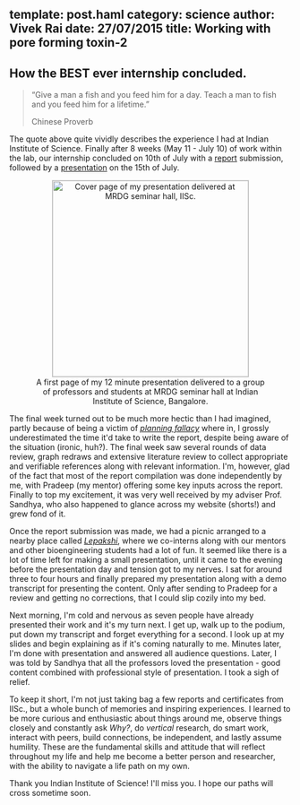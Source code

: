 template: post.haml
category: science
author: Vivek Rai
date: 27/07/2015
title: Working with pore forming toxin-2
---
How the BEST ever internship concluded.
---

> “Give a man a fish and you feed him for a day. Teach a man to fish and you
> feed him for a lifetime.”
>
> Chinese Proverb

The quote above quite vividly describes the experience I had at Indian
Institute of Science. Finally after 8 weeks (May 11 - July 10) of work within the lab, our
internship concluded on 10th of July with a [report](https://github.com/vivekiitkgp/intern-diary/tree/master/report) submission, followed by a
[presentation](https://github.com/vivekiitkgp/intern-diary/tree/master/presentation) on the 15th of July.

<figure style="text-align:center">
<img src="/shorts/cover_ppt.png"
     title="Cover page of my presentation delivered at MRDG seminar hall, IISc."
     style="width:auto; height:350px; border:solid 1px #ccc"/>
<figcaption>
    A first page of my 12 minute presentation delivered to a group of
professors and students at MRDG seminar hall at Indian Institute of Science,
Bangalore.
</figcaption>
</figure>

The final week turned out to be much more hectic than I had imagined, partly
because of being a victim of [*planning fallacy*](http://en.wikipedia.org/wiki/Planning_fallacy) where in, I grossly
underestimated the time it'd take to write the report, despite being aware of
the situation (ironic, huh?). The final week saw several rounds of data review,
graph redraws and extensive literature review to collect appropriate and verifiable
references along with relevant information. I'm, however, glad of the fact that
most of the report compilation was done independently by me, with Pradeep (my
mentor) offering some key inputs across the report. Finally to top my excitement,
it was very well received by my adviser Prof. Sandhya, who also happened to
glance across my website (shorts!) and grew fond of it.

Once the report submission was made, we had a picnic arranged to a nearby place
called [*Lepakshi*](https://www.google.co.in/maps/place/Lepakshi,+Andhra+Pradesh+515331/@13.804804,77.6066923,15z/data=!3m1!4b1!4m2!3m1!1s0x3bb19833ae8b38c7:0xe42e0f43a3da5ef1?hl=en), where we co-interns along with our mentors and other
bioengineering students had a lot of fun. It seemed like there is a lot of time
left for making a small presentation, until it came to the evening before the
presentation day and tension got to my nerves. I sat for around three to four
hours and finally prepared my presentation along with a demo transcript for
presenting the content. Only after sending to Pradeep for a review and getting
no corrections, that I could slip cozily into my bed.

Next morning, I'm cold and nervous as seven people have already presented their
work and it's my turn next. I get up, walk up to the podium, put down my
transcript and forget everything for a second. I look up at my slides and begin
explaining as if it's coming naturally to me. Minutes later, I'm done with
presentation and answered all audience questions. Later, I was told by Sandhya
that all the professors loved the presentation - good content combined with
professional style of presentation. I took a sigh of relief.

To keep it short, I'm not just taking bag a few reports and certificates from
IISc., but a whole bunch of memories and inspiring experiences. I learned to be
more curious and enthusiastic about things around me, observe things closely
and constantly ask *Why?*, do *vertical* research, do smart work, interact with
peers, build connections, be independent, and lastly assume humility. These are
the fundamental skills and attitude that will reflect throughout my life and
help me become a better person and researcher, with the ability to navigate a
life path on my own.

Thank you Indian Institute of Science! I'll miss you. I hope our paths will
cross sometime soon.

